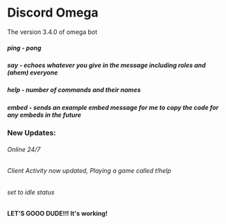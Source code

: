 # Discord Omega
The version 3.4.0 of omega bot
##### ping - pong
##### say - echoes whatever you give in the message including roles and (ahem) everyone
##### help - number of commands and their names
##### embed - sends an example embed message for me to copy the code for any embeds in the future
### New Updates:

###### Online 24/7 
###### Client Activity now updated, Playing a game called t!help
###### set to idle status
#### LET'S GOOO DUDE!!! It's working!

